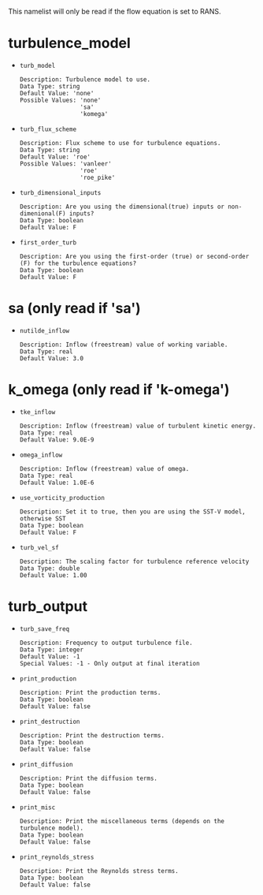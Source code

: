 This namelist will only be read if the flow equation is set to RANS.

# turbulence_model
* `turb_model`
    ```
    Description: Turbulence model to use.
    Data Type: string
    Default Value: 'none'
    Possible Values: 'none'
                     'sa'
                     'komega'
    ```
* `turb_flux_scheme`
    ```
    Description: Flux scheme to use for turbulence equations.
    Data Type: string
    Default Value: 'roe'
    Possible Values: 'vanleer'
                     'roe'
                     'roe_pike'
    ```
* `turb_dimensional_inputs`
    ```
    Description: Are you using the dimensional(true) inputs or non-dimenional(F) inputs?
    Data Type: boolean
    Default Value: F
    ```
* `first_order_turb`
    ```
    Description: Are you using the first-order (true) or second-order (F) for the turbulence equations?
    Data Type: boolean
    Default Value: F
    ```

# sa (only read if 'sa')
* `nutilde_inflow`
    ```
    Description: Inflow (freestream) value of working variable.
    Data Type: real
    Default Value: 3.0
    ```

# k_omega (only read if 'k-omega')
* `tke_inflow`
    ```
    Description: Inflow (freestream) value of turbulent kinetic energy.
    Data Type: real
    Default Value: 9.0E-9
    ```
* `omega_inflow`
    ```
    Description: Inflow (freestream) value of omega.
    Data Type: real
    Default Value: 1.0E-6
    ```
* `use_vorticity_production`
    ```
    Description: Set it to true, then you are using the SST-V model, otherwise SST
    Data Type: boolean
    Default Value: F
    ```
* `turb_vel_sf`
    ```
    Description: The scaling factor for turbulence reference velocity
    Data Type: double 
    Default Value: 1.00
    ```

# turb_output
* `turb_save_freq`
    ```
    Description: Frequency to output turbulence file.
    Data Type: integer
    Default Value: -1
    Special Values: -1 - Only output at final iteration
    ```
* `print_production`
    ```
    Description: Print the production terms.
    Data Type: boolean
    Default Value: false
    ```
* `print_destruction`
    ```
    Description: Print the destruction terms.
    Data Type: boolean
    Default Value: false
    ```
* `print_diffusion`
    ```
    Description: Print the diffusion terms.
    Data Type: boolean
    Default Value: false
    ```
* `print_misc`
    ```
    Description: Print the miscellaneous terms (depends on the turbulence model).
    Data Type: boolean
    Default Value: false
    ```
* `print_reynolds_stress`
    ```
    Description: Print the Reynolds stress terms.
    Data Type: boolean
    Default Value: false
    ```